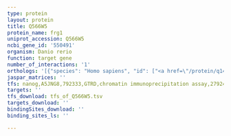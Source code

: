 ```yaml
---
type: protein
layout: protein
title: Q566W5
protein_name: frg1
uniprot_accession: Q566W5
ncbi_gene_id: '550491'
organism: Danio rerio
function: target gene
number_of_interactions: '1'
orthologs: '[{"species": "Homo sapiens", "id": ["<a href=\"/protein/q14331\">Q14331</a>"]}, {"species": "Mus musculus", "id": ["<a href=\"/protein/p97376\">P97376</a>"]}, {"species": "Rattus norvegicus", "id": ["<a href=\"/protein/d3zzk8\">D3ZZK8</a>"]}, {"species": "Drosophila melanogaster", "id": ["<a href=\"/protein/q9vwa8\">Q9VWA8</a>"]}, {"species": "Caenorhabditis elegans", "id": ["<a href=\"/protein/o18282\">O18282</a>"]}]'
jaspar_matrices: ''
tfs: nanog,A5JNG8,792333,GTRD,chromatin immunoprecipitation assay,27924024%5Buid%5D,No
targets: ''
tfs_download: tfs_of_Q566W5.tsv
targets_download: ''
bindingSites_download: ''
binding_sites_ls: ''

---
```


